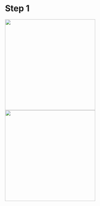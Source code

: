 # Step 1

<img src="https://user-images.githubusercontent.com/65541248/155129510-7c1835c1-9e81-4ba1-bad6-8f84461d3765.png" width="300">
<img src="https://user-images.githubusercontent.com/65541248/155129512-d57b9ccb-046c-4330-bb30-570d29e105dd.png" width="300">
